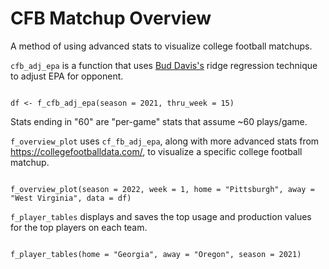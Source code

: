 # CFB Matchup Overview
A method of using advanced stats to visualize college football matchups.

`cfb_adj_epa` is a function that uses [Bud Davis's](https://blog.collegefootballdata.com/opponent-adjusted-stats-ridge-regression/) ridge regression technique to adjust EPA for opponent.

```{r f_cfb_adj_epa}

df <- f_cfb_adj_epa(season = 2021, thru_week = 15)

```
Stats ending in "60" are "per-game" stats that assume ~60 plays/game.

`f_overview_plot` uses `cf_fb_adj_epa`, along with more advanced stats from https://collegefootballdata.com/, to visualize a specific college football matchup.

```{r f_overview_plot}

f_overview_plot(season = 2022, week = 1, home = "Pittsburgh", away = "West Virginia", data = df)

```

`f_player_tables` displays and saves the top usage and production values for the top players on each team.

```{r f_player_tables}

f_player_tables(home = "Georgia", away = "Oregon", season = 2021)

```
